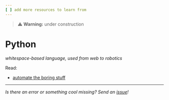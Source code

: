 ```yaml
---
[ ] add more resources to learn from
---
```


>:warning: **Warning:** under construction
# Python
_whitespace-based language, used from web to robotics_

Read:
* [automate the boring stuff](https://automatetheboringstuff.com)

---

_Is there an error or something cool missing? Send an [issue](https://github.com/octoshrimpy/learn/issues/new)!_